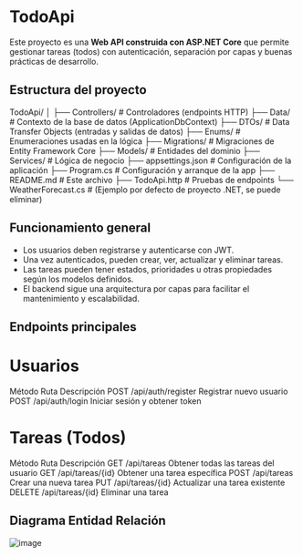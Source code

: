 # TodoApi

Este proyecto es una **Web API construida con ASP.NET Core** que permite gestionar tareas (todos) con autenticación, separación por capas y buenas prácticas de desarrollo.

## Estructura del proyecto 

TodoApi/
│
├── Controllers/              # Controladores (endpoints HTTP)
├── Data/                     # Contexto de la base de datos (ApplicationDbContext)
├── DTOs/                     # Data Transfer Objects (entradas y salidas de datos)
├── Enums/                    # Enumeraciones usadas en la lógica
├── Migrations/               # Migraciones de Entity Framework Core
├── Models/                   # Entidades del dominio
├── Services/                 # Lógica de negocio
├── appsettings.json          # Configuración de la aplicación
├── Program.cs                # Configuración y arranque de la app
├── README.md                 # Este archivo
├── TodoApi.http              # Pruebas de endpoints
└── WeatherForecast.cs        # (Ejemplo por defecto de proyecto .NET, se puede eliminar)

## Funcionamiento general

- Los usuarios deben registrarse y autenticarse con JWT.
- Una vez autenticados, pueden crear, ver, actualizar y eliminar tareas.
- Las tareas pueden tener estados, prioridades u otras propiedades según los modelos definidos.
- El backend sigue una arquitectura por capas para facilitar el mantenimiento y escalabilidad.

## Endpoints principales
# Usuarios

Método	Ruta	Descripción
POST	/api/auth/register	Registrar nuevo usuario
POST	/api/auth/login	Iniciar sesión y obtener token

# Tareas (Todos)
Método	Ruta	Descripción
GET	/api/tareas	Obtener todas las tareas del usuario
GET	/api/tareas/{id}	Obtener una tarea específica
POST	/api/tareas	Crear una nueva tarea
PUT	/api/tareas/{id}	Actualizar una tarea existente
DELETE	/api/tareas/{id}	Eliminar una tarea

## Diagrama Entidad Relación
![image](https://github.com/user-attachments/assets/c10dfb06-4e92-49bd-a487-061f66c490ac)
